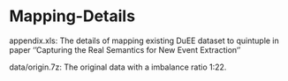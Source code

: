# Mapping-Details
appendix.xls: The details of mapping existing DuEE dataset to quintuple in paper ‘’Capturing the Real Semantics for New Event Extraction‘’

data/origin.7z: The original data with a imbalance ratio 1:22.

